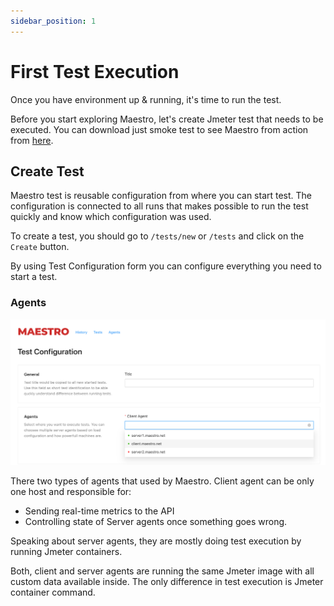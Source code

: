 ```yaml
---
sidebar_position: 1
---
```


# First Test Execution

Once you have environment up & running, it's time to run the test.

Before you start exploring Maestro, let's create Jmeter test that needs to be executed. You can download just smoke test to see Maestro from action from [here](../assets/jmx/dummy_sampler.jmx).

## Create Test

Maestro test is reusable configuration from where you can start test. The configuration is connected to all runs that makes possible to run the test quickly and know which configuration was used.

To create a test, you should go to `/tests/new` or `/tests` and click on the `Create` button.

By using Test Configuration form you can configure everything you need to start a test.

### Agents

![Agents confgiuration](../assets/getting_started/agents.webp)

There two types of agents that used by Maestro. Client agent can be only one host and responsible for:

- Sending real-time metrics to the API
- Controlling state of Server agents once something goes wrong.

Speaking about server agents, they are mostly doing test execution by running Jmeter containers.

Both, client and server agents are running the same Jmeter image with all custom data available inside. The only difference in test execution is Jmeter container command.

###
